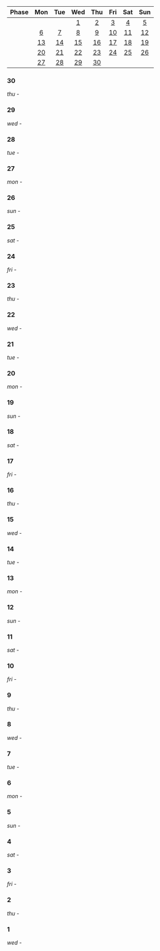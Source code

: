 | Phase| Mon | Tue | Wed | Thu | Fri | Sat | Sun|
|:-:|:-:|:-:|:-:|:-:|:-:|:-:|:-:|
| | | | [1](#1)| [2](#2)| [3](#3)| [4](#4)| [5](#5)|
| | [6](#6)| [7](#7)| [8](#8)| [9](#9)| [10](#10)| [11](#11)| [12](#12)|
| | [13](#13)| [14](#14)| [15](#15)| [16](#16)| [17](#17)| [18](#18)| [19](#19)|
| | [20](#20)| [21](#21)| [22](#22)| [23](#23)| [24](#24)| [25](#25)| [26](#26)|
| | [27](#27)| [28](#28)| [29](#29)| [30](#30)| | | |


### 30
*thu -*

### 29
*wed -*

### 28
*tue -*

### 27
*mon -*

### 26
*sun -*

### 25
*sat -*

### 24
*fri -*

### 23
*thu -*

### 22
*wed -*

### 21
*tue -*

### 20
*mon -*

### 19
*sun -*

### 18
*sat -*

### 17
*fri -*

### 16
*thu -*

### 15
*wed -*

### 14
*tue -*

### 13
*mon -*

### 12
*sun -*

### 11
*sat -*

### 10
*fri -*

### 9
*thu -*

### 8
*wed -*

### 7
*tue -*

### 6
*mon -*

### 5
*sun -*

### 4
*sat -*

### 3
*fri -*

### 2
*thu -*

### 1
*wed -*


